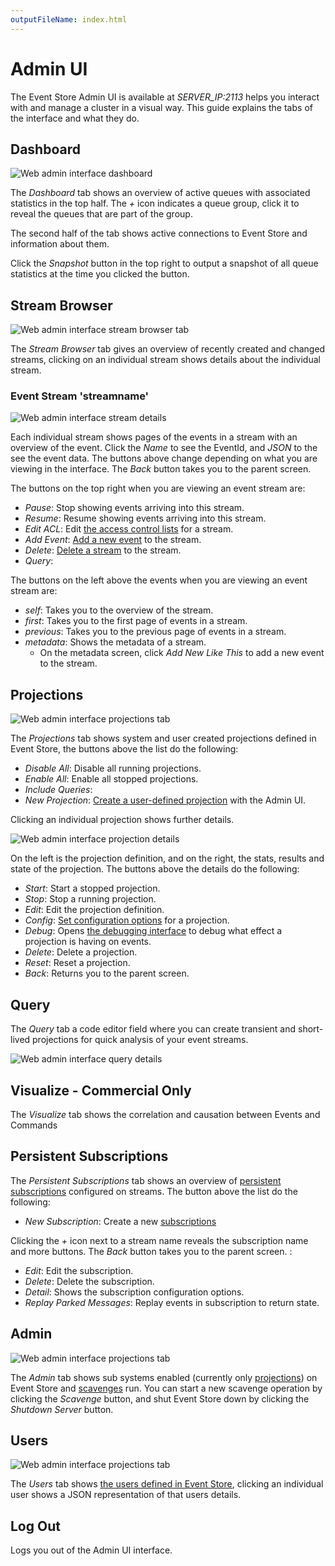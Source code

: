```yaml
---
outputFileName: index.html
---
```


# Admin UI

The Event Store Admin UI is available at _SERVER_IP:2113_ helps you interact with and manage a cluster in a visual way. This guide explains the tabs of the interface and what they do.

## Dashboard

![Web admin interface dashboard](~/assets/wai-dashboard.png)

The _Dashboard_ tab shows an overview of active queues with associated statistics in the top half. The _+_ icon indicates a queue group, click it to reveal the queues that are part of the group.

The second half of the tab shows active connections to Event Store and information about them.

Click the _Snapshot_ button in the top right to output a snapshot of all queue statistics at the time you clicked the button.

## Stream Browser

![Web admin interface stream browser tab](~/assets/wai-stream-browser.png)

The _Stream Browser_ tab gives an overview of recently created and changed streams, clicking on an individual stream shows details about the individual stream.

### Event Stream 'streamname'

![Web admin interface stream details](~/assets/wai-stream-details.png)

Each individual stream shows pages of the events in a stream with an overview of the event. Click the _Name_ to see the EventId, and _JSON_ to the see the event data. The buttons above change depending on what you are viewing in the interface. The _Back_ button takes you to the parent screen.

The buttons on the top right when you are viewing an event stream are:

- _Pause_: Stop showing events arriving into this stream.
- _Resume_: Resume showing events arriving into this stream.
- _Edit ACL_: Edit [the access control lists](~/server/users-and-access-control-lists.md) for a stream.
- _Add Event_: [Add a new event](~/http-api/creating-writing-a-stream.md) to the stream.
- _Delete_: [Delete a stream](~/http-api/deleting-a-stream.md) to the stream.
- _Query_:

The buttons on the left above the events when you are viewing an event stream are:

- _self_: Takes you to the overview of the stream.
- _first_: Takes you to the first page of events in a stream.
- _previous_: Takes you to the previous page of events in a stream.
- _metadata_: Shows the metadata of a stream.
  - On the metadata screen, click _Add New Like This_ to add a new event to the stream.

## Projections

![Web admin interface projections tab](~/assets/wai-projections.png)

The _Projections_ tab shows system and user created projections defined in Event Store, the buttons above the list do the following:

- _Disable All_: Disable all running projections.
- _Enable All_: Enable all stopped projections.
- _Include Queries_:
- _New Projection_: [Create a user-defined projection](~/projections/user-defined-projections.md) with the Admin UI.

Clicking an individual projection shows further details.

![Web admin interface projection details](~/assets/wai-projection-details.jpg)

On the left is the projection definition, and on the right, the stats, results and state of the projection. The buttons above the details do the following:

- _Start_: Start a stopped projection.
- _Stop_: Stop a running projection.
- _Edit_: Edit the projection definition.
- _Config_: [Set configuration options](~/projections/projections-config.md) for a projection.
- _Debug_: Opens [the debugging interface](~/projections/debugging.md) to debug what effect a projection is having on events.
- _Delete_: Delete a projection.
- _Reset_: Reset a projection.
- _Back_: Returns you to the parent screen.

## Query

The _Query_ tab a code editor field where you can create transient and short-lived projections for quick analysis of your event streams.

![Web admin interface query details](~/assets/wai-query-details.png)

## Visualize - Commercial Only

The _Visualize_ tab shows the correlation and causation between Events and Commands

## Persistent Subscriptions

The _Persistent Subscriptions_ tab shows an overview of [persistent subscriptions](~/getting-started/reading-subscribing-events.md#persistent-subscriptions) configured on streams. The button above the list do the following:

- _New Subscription_: Create a new [subscriptions](~/getting-started/reading-subscribing-events.md)

Clicking the _+_ icon next to a stream name reveals the subscription name and more buttons. The _Back_ button takes you to the parent screen. :

- _Edit_: Edit the subscription.
- _Delete_: Delete the subscription.
- _Detail_: Shows the subscription configuration options.
- _Replay Parked Messages_: Replay events in subscription to return state.

## Admin

![Web admin interface projections tab](~/assets/wai-admin.png)

The _Admin_ tab shows sub systems enabled (currently only [projections](~/projections/index.md)) on Event Store and [scavenges](~/server/scavenging.md) run. You can start a new scavenge operation by clicking the _Scavenge_ button, and shut Event Store down by clicking the _Shutdown Server_ button.

## Users

![Web admin interface projections tab](~/assets/wai-users.png)

The _Users_ tab shows [the users defined in Event Store](~/server/users-and-access-control-lists.md), clicking an individual user shows a JSON representation of that users details.

## Log Out

Logs you out of the Admin UI interface.
